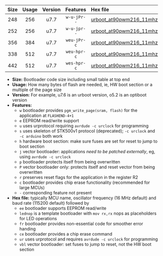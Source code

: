 |Size|Usage|Version|Features|Hex file|
|:-:|:-:|:-:|:-:|:--|
|248|256|u7.7|`w-u-jPr--`|[urboot_at90pwm216_11mhz0592_115200bps_lednop_ur_vbl.hex](https://raw.githubusercontent.com/stefanrueger/urboot.hex/main/mcus/at90pwm216/fcpu_11mhz0592/115200_bps/urboot_at90pwm216_11mhz0592_115200bps_lednop_ur_vbl.hex)|
|252|256|u7.7|`w-u-jpr--`|[urboot_at90pwm216_11mhz0592_115200bps_lednop_fr_ur_vbl.hex](https://raw.githubusercontent.com/stefanrueger/urboot.hex/main/mcus/at90pwm216/fcpu_11mhz0592/115200_bps/urboot_at90pwm216_11mhz0592_115200bps_lednop_fr_ur_vbl.hex)|
|356|384|u7.7|`weu-jPr-c`|[urboot_at90pwm216_11mhz0592_115200bps_ee_lednop_fr_ce_ur_vbl.hex](https://raw.githubusercontent.com/stefanrueger/urboot.hex/main/mcus/at90pwm216/fcpu_11mhz0592/115200_bps/urboot_at90pwm216_11mhz0592_115200bps_ee_lednop_fr_ce_ur_vbl.hex)|
|338|512|u7.7|`weu-hpr-c`|[urboot_at90pwm216_11mhz0592_115200bps_ee_lednop_fr_ce_ur.hex](https://raw.githubusercontent.com/stefanrueger/urboot.hex/main/mcus/at90pwm216/fcpu_11mhz0592/115200_bps/urboot_at90pwm216_11mhz0592_115200bps_ee_lednop_fr_ce_ur.hex)|
|442|512|u7.7|`wes-hpr-c`|[urboot_at90pwm216_11mhz0592_115200bps_ee_lednop_fr_ce.hex](https://raw.githubusercontent.com/stefanrueger/urboot.hex/main/mcus/at90pwm216/fcpu_11mhz0592/115200_bps/urboot_at90pwm216_11mhz0592_115200bps_ee_lednop_fr_ce.hex)|

- **Size:** Bootloader code size including small table at top end
- **Usage:** How many bytes of flash are needed, ie, HW boot section or a multiple of the page size
- **Version:** For example, u7.6 is an urboot version, o5.2 is an optiboot version
- **Features:**
  + `w` bootloader provides `pgm_write_page(sram, flash)` for the application at `FLASHEND-4+1`
  + `e` EEPROM read/write support
  + `u` uses urprotocol requiring `avrdude -c urclock` for programming
  + `s` uses skeleton of STK500v1 protocol (deprecated); `-c urclock` and `-c arduino` both work
  + `h` hardware boot section: make sure fuses are set for reset to jump to boot section
  + `j` vector bootloader: applications *need to be patched externally*, eg, using `avrdude -c urclock`
  + `p` bootloader protects itself from being overwritten
  + `P` vector bootloader only: protects itself and reset vector from being overwritten
  + `r` preserves reset flags for the application in the register R2
  + `c` bootloader provides chip erase functionality (recommended for large MCUs)
  + `-` corresponding feature not present
- **Hex file:** typically MCU name, oscillator frequency (16 MHz default) and baud rate (115200 default) followed by
  + `ee` bootloader supports EEPROM read/write
  + `lednop` is a template bootloader with `mov rx,rx` nops as placeholders for LED operations
  + `fr` bootloader provides non-essential code for smoother error handing
  + `ce` bootloader provides a chip erase command
  + `ur` uses urprotocol and requires `avrdude -c urclock` for programming
  + `vbl` vector bootloader: set fuses to jump to reset, not the HW boot section
